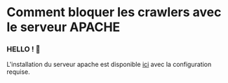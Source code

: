 # Comment bloquer les crawlers avec le serveur APACHE

### HELLO ! 👋

L'installation du serveur apache est disponible [ici](https://github.com/fetraandri/SYS_SERVEUR/blob/556db932a7e6babb6b7191af94180c35f56643c1/APACHE/Readme.md) avec la configuration requise. 



